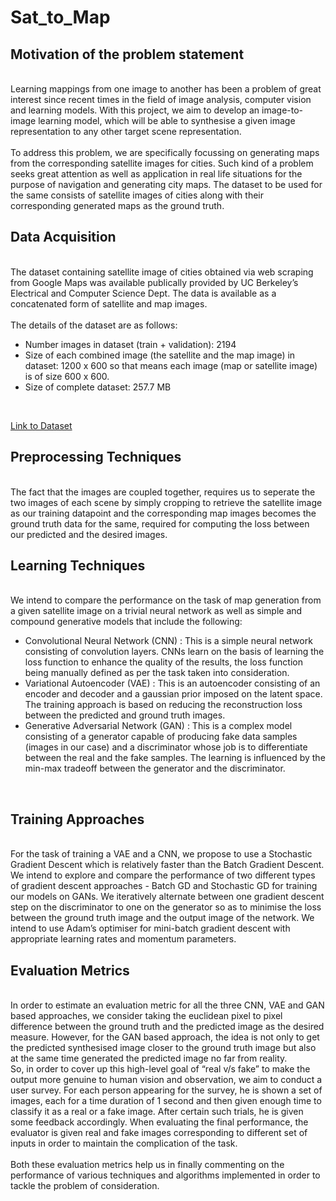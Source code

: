 # Sat_to_Map

## Motivation of the problem statement
<br>
Learning mappings from one image to another has been a problem of great interest since recent times in the field of image analysis, computer vision and learning models. With this project, we aim to develop an image-to-image learning model, which will be able to synthesise a given image representation to any other target scene representation.  
<br><br>
To address this problem, we are specifically focussing on generating maps from the corresponding satellite images for cities. Such kind of a problem seeks great attention as well as application in real life situations for the purpose of navigation and generating city maps. The dataset to be used for the same consists of satellite images of cities along with their corresponding generated maps as the ground truth. <br>

## Data Acquisition 
<br>
The dataset containing satellite image of cities obtained via web scraping from Google Maps was available publically provided by UC Berkeley’s Electrical and Computer Science Dept. The data is available as a concatenated form of satellite and map images. <br><br>
The details of the dataset are as follows: <br>
<ul>
<li> Number images in dataset (train + validation): 2194 </li>
<li> Size of each combined image (the satellite and the map image) in dataset: 1200 x 600 so that means each image (map or satellite image) is of size 600 x 600. </li>
<li> Size of complete dataset: 257.7 MB </li>
</ul>
<br>

<a href="http://efrosgans.eecs.berkeley.edu/pix2pix/datasets/">Link to Dataset</a>

## Preprocessing Techniques 
<br>
The fact that the images are coupled together, requires us to seperate the two images of each scene by simply cropping to retrieve the satellite image as our training datapoint and the corresponding map images becomes the ground truth data for the same, required for computing the loss between our predicted and the desired images.
<br>

## Learning Techniques 
<br>
We intend to compare the performance on the task of map generation from a given satellite image on a trivial neural network as well as simple and compound generative models that include the following: <br>
<ul>
<li> Convolutional Neural Network (CNN) : </b> This is a simple neural network consisting of convolution layers. CNNs learn on the basis of learning the loss function to enhance the quality of the results, the loss function being manually defined as per the task taken into consideration. </li>
<li> Variational Autoencoder (VAE) : </b> This is an autoencoder consisting of an encoder and decoder and a gaussian prior imposed on the latent space. The training approach is based on reducing the reconstruction loss between the predicted and ground truth images. </li>
<li> Generative Adversarial Network (GAN) : </b> This is a complex model consisting of a generator capable of producing fake data samples (images in our case) and a discriminator whose job is to differentiate between the real and the fake samples. The learning is influenced by the min-max tradeoff between the generator and the discriminator. </li>
</ul>
<br>


## Training Approaches 
<br>
For the task of training a VAE and a CNN, we propose to use a Stochastic Gradient Descent which is relatively faster than the Batch Gradient Descent. <br>
We intend to explore and compare the performance of two different types of gradient descent approaches - Batch GD and Stochastic GD for training our models on GANs. We iteratively alternate between one gradient descent step on the discriminator to one on the generator so as to minimise the loss between the ground truth image and the output image of the network. We intend to use Adam’s optimiser for mini-batch gradient descent with appropriate learning rates and momentum parameters.
<br>

## Evaluation Metrics 
<br>
In order to estimate an evaluation metric for all the three CNN, VAE and GAN based approaches, we consider taking the euclidean pixel to pixel difference between the ground truth and the predicted image as the desired measure. However, for the GAN based approach, the idea is not only to get the predicted synthesised image closer to the ground truth image but also at the same time generated the predicted image no far from reality. <br> 
So, in order to cover up this high-level goal of “real v/s fake” to make the output more genuine to human vision and observation, we aim to conduct a user survey. For each person appearing for the survey, he is shown a set of images, each for a time duration of 1 second and then given enough time to classify it as a real or a fake image. After certain such trials, he is given some feedback accordingly. When evaluating the final performance, the evaluator is given real and fake images corresponding to different set of inputs in order to maintain the complication of the task.
<br><br>
Both these evaluation metrics help us in finally commenting on the performance of various techniques and algorithms implemented in order to tackle the problem of consideration.
<br>

